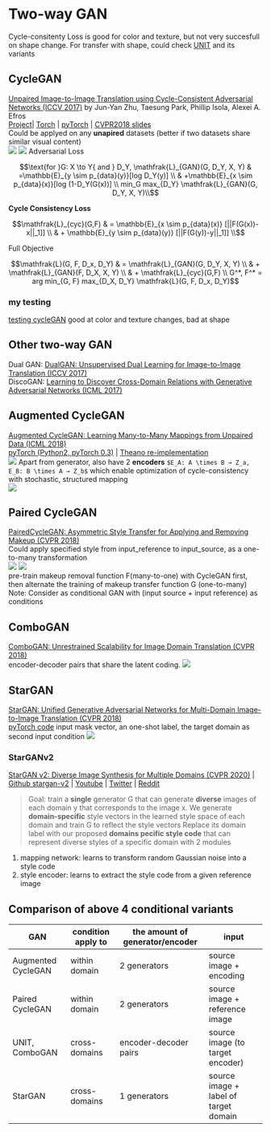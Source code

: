 # Two-way GAN
Cycle-consitenty Loss is good for color and texture, but not very succesfull on shape change. For transfer with shape, could check [UNIT](GAN_repersentation_learning.html#unit-nips-2017) and its variants
## CycleGAN
[Unpaired Image-to-Image Translation using Cycle-Consistent Adversarial Networks (ICCV 2017)](https://arxiv.org/abs/1703.10593) by Jun-Yan Zhu, Taesung Park, Phillip Isola, Alexei A. Efros  
[Project](https://junyanz.github.io/CycleGAN/)| 
[Torch](https://github.com/junyanz/CycleGAN) | 
[pyTorch](https://github.com/junyanz/pytorch-CycleGAN-and-pix2pix) | 
[CVPR2018 slides](http://efrosgans.eecs.berkeley.edu/CVPR18_slides/CycleGAN.pdf)  
Could be applyed on any **unapired** datasets (better if two datasets share similar visual content)  
![](img/cycleGAN_result.png)
![](img/cycle-consistency_loss.png)
Adversarial Loss
```math
\text{for }G: X \to Y{ and } D_Y, 
\mathfrak{L}_{GAN}(G, D_Y, X, Y) & =\mathbb{E}_{y \sim p_{data}(y)}[log D_Y(y)]       \\
                                 & +\mathbb{E}_{x \sim p_{data}(x)}[log (1-D_Y(G(x))] \\
min_G max_{D_Y} \mathfrak{L}_{GAN}(G, D_Y, X, Y)\\
```
**Cycle Consistency Loss**
```math
\mathfrak{L}_{cyc}(G,F) & = \mathbb{E}_{x \sim p_{data}(x)} [||F(G(x))-x||_1]] \\
                        & + \mathbb{E}_{y \sim p_{data}(y)} [||F(G(y))-y||_1]]
\\
```
Full Objective
```math
\mathfrak{L}(G, F, D_x, D_Y) & = \mathfrak{L}_{GAN}(G, D_Y, X, Y) \\
                             & + \mathfrak{L}_{GAN}(F, D_X, X, Y) \\
                             & + \mathfrak{L}_{cyc}(G,F)          \\
G^*, F^* = arg min_{G, F} max_{D_X, D_Y} \mathfrak{L}(G, F, D_x, D_Y)
```
### my testing
[testing cycleGAN](/blog/cycleGAN.md)
good at color and texture changes, bad at shape
## Other two-way GAN
Dual GAN: [DualGAN: Unsupervised Dual Learning for Image-to-Image Translation (ICCV 2017)](https://arxiv.org/abs/1704.02510)  
DiscoGAN: [Learning to Discover Cross-Domain Relations with Generative Adversarial Networks (ICML 2017)](https://arxiv.org/abs/1703.05192)

## Augmented CycleGAN
[Augmented CycleGAN: Learning Many-to-Many Mappings from Unpaired Data (ICML 2018)](https://arxiv.org/abs/1802.10151)  
[pyTorch (Python2, pyTorch 0.3)](https://github.com/aalmah/augmented_cyclegan) | [Theano re-implementation](https://github.com/justanhduc/AugmentedCycleGAN)  
![](img/AugCGAN_male_to_females.png)
Apart from generator, also have 2 **encoders** `$E_A: A \times B → Z_a, E_B: B \times A → Z_b$` which enable optimization of cycle-consistency with stochastic, structured mapping  
![](img/AugCGAN_components.png)

## Paired CycleGAN
[PairedCycleGAN: Asymmetric Style Transfer for Applying and Removing Makeup (CVPR 2018)](https://adoberesearch.ctlprojects.com/wp-content/uploads/2018/04/CVPR2018_Paper3623_Chang.pdf)  
Could apply specified style from input_reference to input_source, as a one-to-many transformation  
![](img/paired_CycleGAN_result.png) ![](img/paired_CycleGAN_FG.png)  
pre-train makeup removal function F(many-to-one) with CycleGAN first, then alternate the training of makeup transfer function G (one-to-many)  
Note: Consider as conditional GAN with (input source + input reference) as conditions

## ComboGAN
[ComboGAN: Unrestrained Scalability for Image Domain Translation (CVPR 2018)](http://openaccess.thecvf.com/content_cvpr_2018_workshops/papers/w13/Anoosheh_ComboGAN_Unrestrained_Scalability_CVPR_2018_paper.pdf)  
encoder-decoder pairs that share the latent coding. 
![](img/comboGAN.png)

## StarGAN
[StarGAN: Unified Generative Adversarial Networks for Multi-Domain Image-to-Image Translation (CVPR 2018)](https://arxiv.org/abs/1711.09020)  
[pyTorch code](https://github.com/yunjey/stargan)
input mask vector, an one-shot label, the target domain as second input condition
![](img/star_GAN.png)
### StarGANv2
[StarGAN v2: Diverse Image Synthesis for Multiple Domains (CVPR 2020)](https://arxiv.org/abs/1912.01865) |
[Github stargan-v2](https://github.com/clovaai/stargan-v2) | 
[Youtube](https://youtu.be/0EVh5Ki4dIY) | 
[Twitter](https://twitter.com/yunjey_choi) | 
[Reddit](https://www.reddit.com/r/MachineLearning/comments/g8s1af/r_clova_ai_researchs_stargan_v2_cvpr_2020_code/)
> Goal: train a **single** generator G that can generate **diverse** images of each domain y that corresponds to the image x. We generate **domain-specific** style vectors in the learned style space of each domain and train G to reflect the style vectors
Replace its domain label with our proposed **domains pecific style code** that can represent diverse styles of a specific domain with 2 modules
1. mapping network: learns to transform random Gaussian noise into a style code
1. style encoder: learns to extract the style code from a given reference image

## Comparison of above 4 conditional variants

|GAN               |condition apply to|the amount of generator/encoder| input                     |
|------------------|---------------|-----------------------|--------------------------------------|
|Augmented CycleGAN| within domain | 2 generators          | source image + encoding              |
|Paired CycleGAN   | within domain | 2 generators          | source image  + reference image      |
|UNIT, ComboGAN    | cross-domains | encoder-decoder pairs | source image (to target encoder)     |
|StarGAN           | cross-domains | 1 generators          | source image + label of target domain|